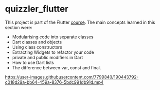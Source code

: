 # quizzler_flutter

This project is part of the Flutter [course](https://www.udemy.com/course/flutter-bootcamp-with-dart/ (Section 11)). The main concepts learned in this section were:

- Modularising code into separate classes
- Dart classes and objects
- Using class constructors
- Extracting Widgets to refactor your code
- private and public modifiers in Dart
- How to use Dart lists
- The difference between var, const and final.

https://user-images.githubusercontent.com/7799840/190443792-c018d29a-bb64-459a-8376-5bdc991db91d.mp4

